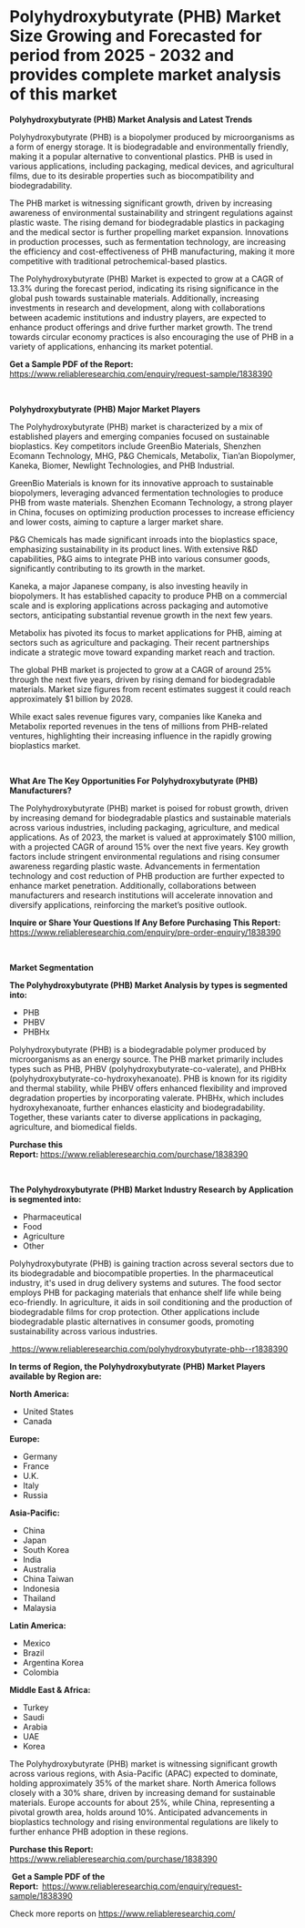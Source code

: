 <p><h1>Polyhydroxybutyrate (PHB) Market Size Growing and Forecasted for period from 2025 - 2032 and provides complete market analysis of this market</h1></p><p><strong>Polyhydroxybutyrate (PHB) Market Analysis and Latest Trends</strong></p>
<p><p>Polyhydroxybutyrate (PHB) is a biopolymer produced by microorganisms as a form of energy storage. It is biodegradable and environmentally friendly, making it a popular alternative to conventional plastics. PHB is used in various applications, including packaging, medical devices, and agricultural films, due to its desirable properties such as biocompatibility and biodegradability.</p><p>The PHB market is witnessing significant growth, driven by increasing awareness of environmental sustainability and stringent regulations against plastic waste. The rising demand for biodegradable plastics in packaging and the medical sector is further propelling market expansion. Innovations in production processes, such as fermentation technology, are increasing the efficiency and cost-effectiveness of PHB manufacturing, making it more competitive with traditional petrochemical-based plastics.</p><p>The Polyhydroxybutyrate (PHB) Market is expected to grow at a CAGR of 13.3% during the forecast period, indicating its rising significance in the global push towards sustainable materials. Additionally, increasing investments in research and development, along with collaborations between academic institutions and industry players, are expected to enhance product offerings and drive further market growth. The trend towards circular economy practices is also encouraging the use of PHB in a variety of applications, enhancing its market potential.</p></p>
<p><strong>Get a Sample PDF of the Report:&nbsp;</strong> <a href="https://www.reliableresearchiq.com/enquiry/request-sample/1838390?utm_campaign=2886&utm_medium=2&utm_source=Github&utm_content=ia&utm_term=03042025&utm_id=polyhydroxybutyrate-phb">https://www.reliableresearchiq.com/enquiry/request-sample/1838390</a></p>
<p>&nbsp;</p>
<p><strong>Polyhydroxybutyrate (PHB) Major Market Players</strong></p>
<p><p>The Polyhydroxybutyrate (PHB) market is characterized by a mix of established players and emerging companies focused on sustainable bioplastics. Key competitors include GreenBio Materials, Shenzhen Ecomann Technology, MHG, P&G Chemicals, Metabolix, Tian’an Biopolymer, Kaneka, Biomer, Newlight Technologies, and PHB Industrial.</p><p>GreenBio Materials is known for its innovative approach to sustainable biopolymers, leveraging advanced fermentation technologies to produce PHB from waste materials. Shenzhen Ecomann Technology, a strong player in China, focuses on optimizing production processes to increase efficiency and lower costs, aiming to capture a larger market share.</p><p>P&G Chemicals has made significant inroads into the bioplastics space, emphasizing sustainability in its product lines. With extensive R&D capabilities, P&G aims to integrate PHB into various consumer goods, significantly contributing to its growth in the market.</p><p>Kaneka, a major Japanese company, is also investing heavily in biopolymers. It has established capacity to produce PHB on a commercial scale and is exploring applications across packaging and automotive sectors, anticipating substantial revenue growth in the next few years.</p><p>Metabolix has pivoted its focus to market applications for PHB, aiming at sectors such as agriculture and packaging. Their recent partnerships indicate a strategic move toward expanding market reach and traction.</p><p>The global PHB market is projected to grow at a CAGR of around 25% through the next five years, driven by rising demand for biodegradable materials. Market size figures from recent estimates suggest it could reach approximately $1 billion by 2028.</p><p>While exact sales revenue figures vary, companies like Kaneka and Metabolix reported revenues in the tens of millions from PHB-related ventures, highlighting their increasing influence in the rapidly growing bioplastics market.</p></p>
<p>&nbsp;</p>
<p><strong>What Are The Key Opportunities For Polyhydroxybutyrate (PHB) Manufacturers?</strong></p>
<p><p>The Polyhydroxybutyrate (PHB) market is poised for robust growth, driven by increasing demand for biodegradable plastics and sustainable materials across various industries, including packaging, agriculture, and medical applications. As of 2023, the market is valued at approximately $100 million, with a projected CAGR of around 15% over the next five years. Key growth factors include stringent environmental regulations and rising consumer awareness regarding plastic waste. Advancements in fermentation technology and cost reduction of PHB production are further expected to enhance market penetration. Additionally, collaborations between manufacturers and research institutions will accelerate innovation and diversify applications, reinforcing the market’s positive outlook.</p></p>
<p><strong>Inquire or Share Your Questions If Any Before Purchasing This Report:</strong> <a href="https://www.reliableresearchiq.com/enquiry/pre-order-enquiry/1838390?utm_campaign=2886&utm_medium=2&utm_source=Github&utm_content=ia&utm_term=03042025&utm_id=polyhydroxybutyrate-phb">https://www.reliableresearchiq.com/enquiry/pre-order-enquiry/1838390</a></p>
<p>&nbsp;</p>
<p><strong>Market Segmentation</strong></p>
<p><strong>The Polyhydroxybutyrate (PHB) Market Analysis by types is segmented into:</strong></p>
<p><ul><li>PHB</li><li>PHBV</li><li>PHBHx</li></ul></p>
<p><p>Polyhydroxybutyrate (PHB) is a biodegradable polymer produced by microorganisms as an energy source. The PHB market primarily includes types such as PHB, PHBV (polyhydroxybutyrate-co-valerate), and PHBHx (polyhydroxybutyrate-co-hydroxyhexanoate). PHB is known for its rigidity and thermal stability, while PHBV offers enhanced flexibility and improved degradation properties by incorporating valerate. PHBHx, which includes hydroxyhexanoate, further enhances elasticity and biodegradability. Together, these variants cater to diverse applications in packaging, agriculture, and biomedical fields.</p></p>
<p><strong>Purchase this Report:&nbsp;</strong><a href="https://www.reliableresearchiq.com/purchase/1838390?utm_campaign=2886&utm_medium=2&utm_source=Github&utm_content=ia&utm_term=03042025&utm_id=polyhydroxybutyrate-phb">https://www.reliableresearchiq.com/purchase/1838390</a></p>
<p>&nbsp;</p>
<p><strong>The Polyhydroxybutyrate (PHB) Market Industry Research by Application is segmented into:</strong></p>
<p><ul><li>Pharmaceutical</li><li>Food</li><li>Agriculture</li><li>Other</li></ul></p>
<p><p>Polyhydroxybutyrate (PHB) is gaining traction across several sectors due to its biodegradable and biocompatible properties. In the pharmaceutical industry, it's used in drug delivery systems and sutures. The food sector employs PHB for packaging materials that enhance shelf life while being eco-friendly. In agriculture, it aids in soil conditioning and the production of biodegradable films for crop protection. Other applications include biodegradable plastic alternatives in consumer goods, promoting sustainability across various industries.</p></p>
<p><a href="https://www.reliableresearchiq.com/polyhydroxybutyrate-phb--r1838390?utm_campaign=2886&utm_medium=2&utm_source=Github&utm_content=ia&utm_term=03042025&utm_id=polyhydroxybutyrate-phb">&nbsp;https://www.reliableresearchiq.com/polyhydroxybutyrate-phb--r1838390</a></p>
<p><strong>In terms of Region, the Polyhydroxybutyrate (PHB) Market Players available by Region are:</strong></p>
<p>
    <p> <strong> North America: </strong>
        <ul>
            <li>United States</li>
            <li>Canada</li>
        </ul>
        </p> 
    <p> <strong> Europe: </strong>
        <ul>
            <li>Germany</li>
            <li>France</li>
            <li>U.K.</li>
            <li>Italy</li>
            <li>Russia</li>
        </ul>
        </p> 
    <p> <strong> Asia-Pacific: </strong>
        <ul>
            <li>China</li>
            <li>Japan</li>
            <li>South Korea</li>
            <li>India</li>
            <li>Australia</li>
            <li>China Taiwan</li>
            <li>Indonesia</li>
            <li>Thailand</li>
            <li>Malaysia</li>
        </ul>
        </p> 
    <p> <strong> Latin America: </strong>
        <ul>
            <li>Mexico</li>
            <li>Brazil</li>
            <li>Argentina Korea</li>
            <li>Colombia</li>
        </ul>
        </p> 
    <p> <strong> Middle East & Africa: </strong>
        <ul>
            <li>Turkey</li>
            <li>Saudi</li>
            <li>Arabia</li>
            <li>UAE</li>
            <li>Korea</li>
        </ul>
    </p>
    </p>
<p><p>The Polyhydroxybutyrate (PHB) market is witnessing significant growth across various regions, with Asia-Pacific (APAC) expected to dominate, holding approximately 35% of the market share. North America follows closely with a 30% share, driven by increasing demand for sustainable materials. Europe accounts for about 25%, while China, representing a pivotal growth area, holds around 10%. Anticipated advancements in bioplastics technology and rising environmental regulations are likely to further enhance PHB adoption in these regions.</p></p>
<p><strong>Purchase this Report: </strong><a href="https://www.reliableresearchiq.com/purchase/1838390?utm_campaign=2886&utm_medium=2&utm_source=Github&utm_content=ia&utm_term=03042025&utm_id=polyhydroxybutyrate-phb">https://www.reliableresearchiq.com/purchase/1838390</a></p>
<p>&nbsp;<strong>Get a Sample PDF of the Report:&nbsp;&nbsp;</strong><a href="https://www.reliableresearchiq.com/enquiry/request-sample/1838390?utm_campaign=2886&utm_medium=2&utm_source=Github&utm_content=ia&utm_term=03042025&utm_id=polyhydroxybutyrate-phb">https://www.reliableresearchiq.com/enquiry/request-sample/1838390</a></p>
<p><strong></strong></p>
<p>Check more reports on <a href="https://www.reliableresearchiq.com/?utm_campaign=2886&utm_medium=2&utm_source=Github&utm_content=ia&utm_term=03042025&utm_id=polyhydroxybutyrate-phb">https://www.reliableresearchiq.com/</a></p>